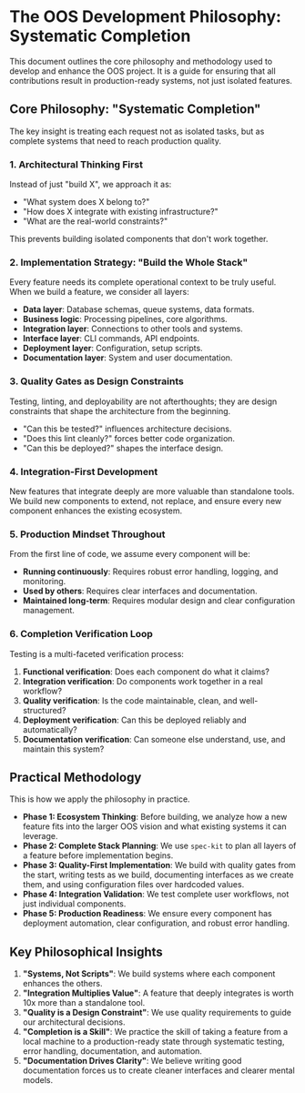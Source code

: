 # The OOS Development Philosophy: Systematic Completion

This document outlines the core philosophy and methodology used to develop and enhance the OOS project. It is a guide for ensuring that all contributions result in production-ready systems, not just isolated features.

## Core Philosophy: "Systematic Completion"

The key insight is treating each request not as isolated tasks, but as complete systems that need to reach production quality. 

### 1. Architectural Thinking First

Instead of just "build X", we approach it as:
- "What system does X belong to?"
- "How does X integrate with existing infrastructure?"
- "What are the real-world constraints?"

This prevents building isolated components that don't work together.

### 2. Implementation Strategy: "Build the Whole Stack"

Every feature needs its complete operational context to be truly useful. When we build a feature, we consider all layers:
- **Data layer**: Database schemas, queue systems, data formats.
- **Business logic**: Processing pipelines, core algorithms.
- **Integration layer**: Connections to other tools and systems.
- **Interface layer**: CLI commands, API endpoints.
- **Deployment layer**: Configuration, setup scripts.
- **Documentation layer**: System and user documentation.

### 3. Quality Gates as Design Constraints

Testing, linting, and deployability are not afterthoughts; they are design constraints that shape the architecture from the beginning.
- "Can this be tested?" influences architecture decisions.
- "Does this lint cleanly?" forces better code organization.
- "Can this be deployed?" shapes the interface design.

### 4. Integration-First Development

New features that integrate deeply are more valuable than standalone tools. We build new components to extend, not replace, and ensure every new component enhances the existing ecosystem.

### 5. Production Mindset Throughout

From the first line of code, we assume every component will be:
- **Running continuously**: Requires robust error handling, logging, and monitoring.
- **Used by others**: Requires clear interfaces and documentation.
- **Maintained long-term**: Requires modular design and clear configuration management.

### 6. Completion Verification Loop

Testing is a multi-faceted verification process:
1.  **Functional verification**: Does each component do what it claims?
2.  **Integration verification**: Do components work together in a real workflow?
3.  **Quality verification**: Is the code maintainable, clean, and well-structured?
4.  **Deployment verification**: Can this be deployed reliably and automatically?
5.  **Documentation verification**: Can someone else understand, use, and maintain this system?

## Practical Methodology

This is how we apply the philosophy in practice.

- **Phase 1: Ecosystem Thinking**: Before building, we analyze how a new feature fits into the larger OOS vision and what existing systems it can leverage.
- **Phase 2: Complete Stack Planning**: We use `spec-kit` to plan all layers of a feature before implementation begins.
- **Phase 3: Quality-First Implementation**: We build with quality gates from the start, writing tests as we build, documenting interfaces as we create them, and using configuration files over hardcoded values.
- **Phase 4: Integration Validation**: We test complete user workflows, not just individual components.
- **Phase 5: Production Readiness**: We ensure every component has deployment automation, clear configuration, and robust error handling.

## Key Philosophical Insights

1.  **"Systems, Not Scripts"**: We build systems where each component enhances the others.
2.  **"Integration Multiplies Value"**: A feature that deeply integrates is worth 10x more than a standalone tool.
3.  **"Quality is a Design Constraint"**: We use quality requirements to guide our architectural decisions.
4.  **"Completion is a Skill"**: We practice the skill of taking a feature from a local machine to a production-ready state through systematic testing, error handling, documentation, and automation.
5.  **"Documentation Drives Clarity"**: We believe writing good documentation forces us to create cleaner interfaces and clearer mental models.
